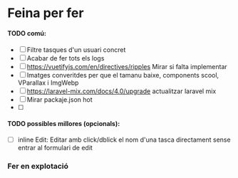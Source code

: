 # Feina per fer

#### TODO comú:
- [ ] Filtre tasques d'un usuari concret
- [ ] Acabar de fer tots els logs 
- [ ] https://vuetifyjs.com/en/directives/ripples Mirar si falta implementar
- [ ] Imatges converitdes per que el tamanu baixe, components scool, VParallax i ImgWebp
- [ ] https://laravel-mix.com/docs/4.0/upgrade actualitzar laravel mix
- [ ] Mirar packaje.json hot
- [ ] 
#### TODO possibles millores (opcionals):   
- [ ] inline Edit: Editar amb click/dblick el nom d'una tasca directament sense entrar al formulari de edit

### Fer en explotació